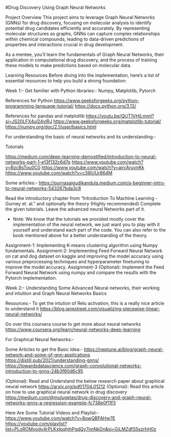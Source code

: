 #Drug Discovery Using Graph Neural Networks

Project Overview
This project aims to leverage Graph Neural Networks (GNNs) for drug discovery, focusing on molecular analysis to identify potential drug candidates efficiently and accurately. By representing molecular structures as graphs, GNNs can capture complex relationships within chemical compounds, leading to data-driven predictions of properties and interactions crucial in drug development.

As a mentee, you’ll learn the fundamentals of Graph Neural Networks, their application in computational drug discovery, and the process of training these models to make predictions based on molecular data.

Learning Resources
Before diving into the implementation, here’s a list of essential resources to help you build a strong foundation:

Week 1:- Get familier with Python libraries:- Numpy, Matplotlib, Pytorch

References for Python
https://www.geeksforgeeks.org/python-programming-language-tutorial/
https://docs.python.org/3.13/

References for pandas and matplotlib
https://youtu.be/QUT1VHiLmmI?si=JS20LFX4ul24vlRJ
https://www.geeksforgeeks.org/matplotlib-tutorial/
https://numpy.org/doc/2.1/user/basics.html

For understanding the basic of neural networks and its understanding:- 

Tutorials

https://medium.com/deep-learning-demystified/introduction-to-neural-networks-part-1-e13f132c6d7e
https://www.youtube.com/watch?v=BzcBsTou0C0
https://www.youtube.com/watch?v=aircAruvnKk
https://www.youtube.com/watch?v=c36lUUr864M

Some articles:-
https://purnasaigudikandula.medium.com/a-beginner-intro-to-neural-networks-543267bda3c8

Read the introductory chapter from “Introduction To Machine Learning - Gurney et. al.” and optionally the theory (Highly recommended)
Complete the given tutorials. Leave the advanced neural Networks part of it.

- Note: We know that the tutorials we provided mostly cover the implementation of the neural network, we just want you to play with it yourself and understand each part of the code. You can also refer to the book mentioned above for a better understanding of the theory.


Assignment-1: Implementing K-means clustering algorithm using Numpy fundamentals. 
Assignment-2: Implementing Feed Forward Neural Network on cat and dog dataset on kaggle and improving the model accuracy using various preprocessing techniques and hyperparameter finetuning to improve the model accuracy.
Assignment-3 (Optional): Implement the Feed Forward Neural Network using numpy and compare the results with the Pytorch implementation.


Week 2:- Understanding Some Advanced Neural networks, their working and intuition and Graph Neural Networks Basics

Resources:- To get the intution of Relu activation, this is a really nice article to understand it
https://blog.janestreet.com/visualizing-piecewise-linear-neural-networks/

Go over this coursera course to get more about neural networks
https://www.coursera.org/learn/neural-networks-deep-learning


For Graphical Neural Networks:-

Some Articles to get the Basic Idea:-
https://neptune.ai/blog/graph-neural-network-and-some-of-gnn-applications
https://distill.pub/2021/understanding-gnns/
https://towardsdatascience.com/graph-convolutional-networks-introduction-to-gnns-24b3f60d6c95

(Optional): Read and Understand the below research paper about graphical neural network
https://arxiv.org/pdf/1704.01212
(Optional): Read this article on how to use graphical neural network in drug discovery
https://medium.com/@mulugetas/drug-discovery-and-graph-neural-networks-gnns-a-regression-example-fc738e0f11f3

Here Are Some Tutorial Videos and Playlist:-
https://www.youtube.com/watch?v=8owQBFAHw7E
https://youtube.com/playlist?list=PLoROMvodv4rPLKxIpqhjhPgdQy7imNkDn&si=GiLMZdfS5szrhH0z

